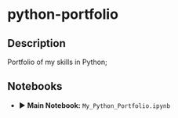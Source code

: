 # python-portfolio

## Description
Portfolio of my skills in Python;

## Notebooks
- ▶️ **Main Notebook:** `My_Python_Portfolio.ipynb`

